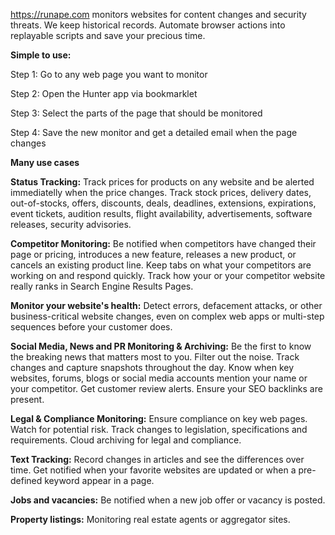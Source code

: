https://runape.com monitors websites for content changes and security threats. We keep historical records. Automate browser actions into replayable scripts and save your precious time.

**Simple to use:**

Step 1: Go to any web page you want to monitor

Step 2: Open the Hunter app via bookmarklet

Step 3: Select the parts of the page that should be monitored

Step 4: Save the new monitor and get a detailed email when the page changes


**Many use cases**

 **Status Tracking:**
 Track prices for products on any website and be alerted immediatelly when the price changes. Track stock prices, delivery dates, out-of-stocks, offers, discounts, deals, deadlines, extensions, expirations, event tickets, audition results, flight availability, advertisements, software releases, security advisories.

 
  **Competitor Monitoring:**
  Be notified when competitors have changed their page or pricing, introduces a new feature, releases a new product, or cancels an existing product line. Keep tabs on what your competitors are working on and respond quickly. Track how your or your competitor website really ranks in Search Engine Results Pages.


  **Monitor your website's health:**
  Detect errors, defacement attacks, or other business-critical website changes, even on complex web apps or multi-step sequences before your customer does.


  **Social Media, News and PR Monitoring & Archiving:**
  Be the first to know the breaking news that matters most to you. Filter out the noise. Track changes and capture snapshots throughout the day. Know when key websites, forums, blogs or social media accounts mention your name or your competitor. Get customer review alerts. Ensure your SEO backlinks are present.


  **Legal & Compliance Monitoring:**
  Ensure compliance on key web pages. Watch for potential risk. Track changes to legislation, specifications and requirements. Cloud archiving for legal and compliance.


  **Text Tracking:**
  Record changes in articles and see the differences over time. Get notified when your favorite websites are updated or when a pre-defined keyword appear in a page.


  **Jobs and vacancies:** 
  Be notified when a new job offer or vacancy is posted.


  **Property listings:** 
  Monitoring real estate agents or aggregator sites.
